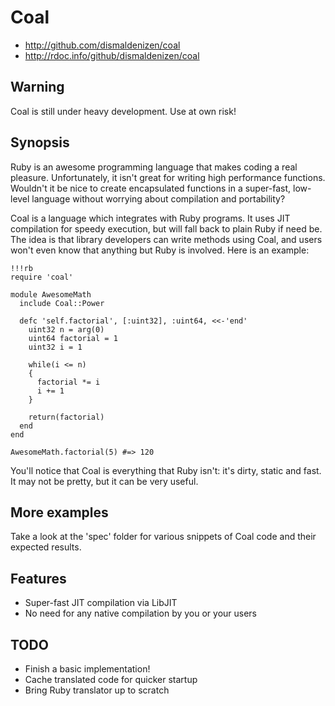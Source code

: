Coal
====

* http://github.com/dismaldenizen/coal
* http://rdoc.info/github/dismaldenizen/coal

Warning
-------

Coal is still under heavy development. Use at own risk!

Synopsis
--------

Ruby is an awesome programming language that makes coding a real pleasure.
Unfortunately, it isn't great for writing high performance functions. Wouldn't
it be nice to create encapsulated functions in a super-fast, low-level
language without worrying about compilation and portability?

Coal is a language which integrates with Ruby programs. It uses JIT compilation 
for speedy execution, but will fall back to plain Ruby if need be. The idea is
that library developers can write methods using Coal, and users won't even
know that anything but Ruby is involved. Here is an example:

    !!!rb
    require 'coal'
    
    module AwesomeMath
      include Coal::Power
        
      defc 'self.factorial', [:uint32], :uint64, <<-'end'
        uint32 n = arg(0)
        uint64 factorial = 1
        uint32 i = 1
    
        while(i <= n)
        {
          factorial *= i
          i += 1
        }
    
        return(factorial)
      end
    end
    
    AwesomeMath.factorial(5) #=> 120

You'll notice that Coal is everything that Ruby isn't: it's dirty, static and
fast. It may not be pretty, but it can be very useful.

More examples
-------------

Take a look at the 'spec' folder for various snippets of Coal code and their
expected results.

Features
--------

* Super-fast JIT compilation via LibJIT
* No need for any native compilation by you or your users

TODO
----

* Finish a basic implementation!
* Cache translated code for quicker startup
* Bring Ruby translator up to scratch

